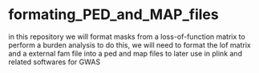 # formating_PED_and_MAP_files
in this repository we will format masks from a loss-of-function matrix to perform a burden analysis 
to do this, we will need to format the lof matrix and a external fam file into a ped and map files to later use
in plink and related softwares for GWAS
